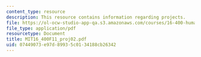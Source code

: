 ```yaml
---
content_type: resource
description: This resource contains information regarding projects.
file: https://ol-ocw-studio-app-qa.s3.amazonaws.com/courses/16-400-human-factors-engineering-fall-2011/07449073e97d89935c0134188cb26342_MIT16_400F11_proj02.pdf
file_type: application/pdf
resourcetype: Document
title: MIT16_400F11_proj02.pdf
uid: 07449073-e97d-8993-5c01-34188cb26342
---
```

